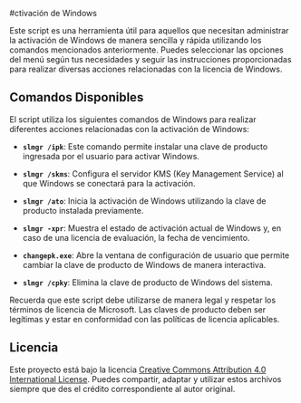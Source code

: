 #ctivación de Windows

Este script es una herramienta útil para aquellos que necesitan administrar la activación de Windows de manera sencilla y rápida utilizando los comandos mencionados anteriormente. Puedes seleccionar las opciones del menú según tus necesidades y seguir las instrucciones proporcionadas para realizar diversas acciones relacionadas con la licencia de Windows.

## Comandos Disponibles

El script utiliza los siguientes comandos de Windows para realizar diferentes acciones relacionadas con la activación de Windows:

- **`slmgr /ipk`**: Este comando permite instalar una clave de producto ingresada por el usuario para activar Windows.

- **`slmgr /skms`**: Configura el servidor KMS (Key Management Service) al que Windows se conectará para la activación.

- **`slmgr /ato`**: Inicia la activación de Windows utilizando la clave de producto instalada previamente.

- **`slmgr -xpr`**: Muestra el estado de activación actual de Windows y, en caso de una licencia de evaluación, la fecha de vencimiento.

- **`changepk.exe`**: Abre la ventana de configuración de usuario que permite cambiar la clave de producto de Windows de manera interactiva.

- **`slmgr /cpky`**: Elimina la clave de producto de Windows del sistema.

Recuerda que este script debe utilizarse de manera legal y respetar los términos de licencia de Microsoft. Las claves de producto deben ser legítimas y estar en conformidad con las políticas de licencia aplicables.

## Licencia
Este proyecto está bajo la licencia [Creative Commons Attribution 4.0 International License](https://creativecommons.org/licenses/by/4.0/). Puedes compartir, adaptar y utilizar estos archivos siempre que des el crédito correspondiente al autor original.
